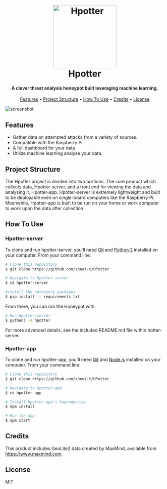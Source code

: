 <h1 align="center">
  <br>
  <img src="https://i.imgur.com/gNYWW8e.png" alt="Hpotter" width="200">
  <br>
  Hpotter
  <br>
</h1>

<h4 align="center">A clever threat analysis honeypot built leveraging machine learning.</h4>

<p align="center">
  <a href="#features">Features</a> •
  <a href="#project-structure">Project Structure</a> •
  <a href="#how-to-use">How To Use</a> •
  <a href="#credits">Credits</a> •
  <a href="#license">License</a>
</p>

![screenshot](https://raw.githubusercontent.com/amitmerchant1990/electron-markdownify/master/app/img/markdownify.gif)

## Features

* Gather data on attempted attacks from a variety of sources.
* Compatible with the Raspberry Pi
* A full dashboard for your data
* Utilize machine learning analyze your data.

## Project Structure
The Hpotter project is divided into two portions. The core product which collects data, Hpotter-server, and a front end for viewing the data and analysing it, Hpotter-app. Hpotter-server is extremely lightweight and built to be deployable even on single-board computers like the Raspberry Pi. Meanwhile, Hpotter-app is built to be run on your home or work computer to work upon the data after collection. 


## How To Use

### Hpotter-server

To clone and run hpotter-server, you'll need [Git](https://git-scm.com) and [Python 3](https://www.python.org/) installed on your computer. From your command line:

```bash
# Clone this repository
$ git clone https://github.com/sheet-t/HPotter

# Navigate to Hpotter-server
$ cd hpotter-server

#install the necessary packages
$ pip install -r requirements.txt

```

From there, you can run the Honeypot with:

```bash
# Run Hpotter-server
$ python3 -m hpotter

```

For more advanced details, see the included README.md file within hotter-server.

### Hpotter-app
To clone and run hpotter-app, you'll need [Git](https://git-scm.com) and [Node.js](https://nodejs.org/en/download/) installed on your computer. From your command line:

```bash
# Clone this repository
$ git clone https://github.com/sheet-t/HPotter

# Navigate to Hpotter-app
$ cd hpotter-app

# Install Hpotter-app's Dependancies
$ npm install

# Run the app
$ npm start
```

## Credits

This product includes GeoLite2 data created by MaxMind, available from https://www.maxmind.com.

## License

MIT
